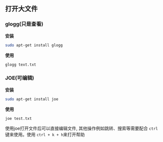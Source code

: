 ## 打开大文件
### glogg(只是查看)
**安装**
```bash
sudo apt-get install glogg
```
**使用**
```bash
glogg text.txt
```

### JOE(可编辑)
**安装**
```bash
sudo apt-get install joe
```
**使用**
```bash
joe test.txt
```
使用joe打开文件后可以直接编辑文件, 其他操作例如跳转、搜索等需要配合 `ctrl` 键来使用。使用 `ctrl + k + h`来打开帮助